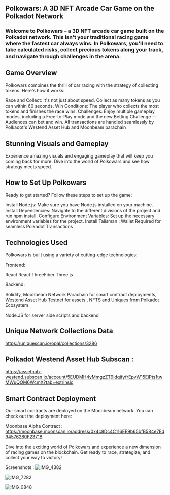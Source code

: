 ## Polkowars: A 3D NFT Arcade Car Game on the Polkadot Network

### Welcome to Polkowars – a 3D NFT arcade car game built on the Polkadot network. This isn't your traditional racing game where the fastest car always wins. In Polkowars, you'll need to take calculated risks, collect precious tokens along your track, and navigate through challenges in the arena.

## Game Overview

Polkowars combines the thrill of car racing with the strategy of collecting tokens. Here's how it works:

Race and Collect: It's not just about speed. Collect as many tokens as you can within 60 seconds. Win Conditions: The player who collects the most tokens and finishes the race wins. Challenges: Enjoy multiple gameplay modes, including a Free-to-Play mode and the new Betting Challenge —Audiences can bet and win. All transactions are handled seamlessly by Polkadot's Westend Asset Hub and Moonbeam parachain

## Stunning Visuals and Gameplay
Experience amazing visuals and engaging gameplay that will keep you coming back for more. Dive into the world of Polkowars and see how strategy meets speed.


## How to Set Up Polkowars

Ready to get started? Follow these steps to set up the game:

Install Node.js: Make sure you have Node.js installed on your machine.
Install Dependencies: Navigate to the different divisions of the project and run npm install.
Configure Environment Variables: Set up the necessary environment variables for the project.
Install Talisman : Wallet Required for seamless Polkadot Transactions 

## Technologies Used

Polkowars is built using a variety of cutting-edge technologies:

Frontend:

React React ThreeFiber Three.js 

Backend:

Solidity,  Moonbeam Network Parachain for smart contract deployments,  Westend Asset Hub Testnet for assets , NFTS and Uniques from Polkadot Ecosystem

Node.JS for server side scripts and backend 

## Unique Network Collections Data 

https://uniquescan.io/opal/collections/3286 

## Polkadot Westend Asset Hub Subscan : 

https://assethub-westend.subscan.io/account/5EUDMH4yMmgzZT9idqifyfrEpvW15EiPts1twMWuQQM6WcmX?tab=extrinsic

## Smart Contract Deployment

Our smart contracts are deployed on the Moonbeam network. You can check out the deployment here:

Moonbase Alpha Contract : https://moonbase.moonscan.io/address/0x4c8Dc4C116EE9b65bfB584e7Ed94576280F2371B

Dive into the exciting world of Polkowars and experience a new dimension of racing games on the blockchain. Get ready to race, strategize, and collect your way to victory!

Screenshots : 
![IMG_4382](https://github.com/user-attachments/assets/9d62b34a-de21-42c4-ab5a-c56db406b048)

![IMG_7282](https://github.com/user-attachments/assets/de940bd9-055a-4943-8976-70a9f4cc8e20)

![IMG_0848](https://github.com/user-attachments/assets/734b7b71-1c30-4899-905e-67e19fa6a5ce)







